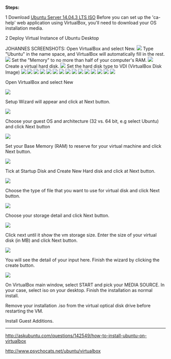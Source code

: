 
**Steps:**

1 Download [Ubuntu Server 14.04.3 LTS ISO](http://www.ubuntu.com/download/server)
    Before you can set up the 'ca-help' web application using VirtualBox, you'll need to download your OS installation media.
    
2 Deploy Virtual Instance of Ubuntu Desktop

JOHANNES SCREENSHOTS:
Open VirtualBox and select New.
![](https://raw.githubusercontent.com/src-its/ca-web/master/images/1%20FirstImage.png)
Type "Ubuntu" in the name space, and VirtualBox will automatically fill in the rest.
![](https://raw.githubusercontent.com/src-its/ca-web/master/images/2%20OS.png)
Set the "Memory" to no more than half of your computer's RAM.
![](https://raw.githubusercontent.com/src-its/ca-web/master/images/3%20Memory.png)
Create a virtual hard disk.
![](https://raw.githubusercontent.com/src-its/ca-web/master/images/4%20HDD.png)
Set the hard disk type to VDI (VirtualBox Disk Image)
![](https://raw.githubusercontent.com/src-its/ca-web/master/images/5%20Disk%20File%20Type.png)
![](https://raw.githubusercontent.com/src-its/ca-web/master/images/6%20Storage.png)
![](https://raw.githubusercontent.com/src-its/ca-web/master/images/7%20HDD%20Size.png)
![](https://raw.githubusercontent.com/src-its/ca-web/master/images/8%20VB%20Start%20.png)
![](https://raw.githubusercontent.com/src-its/ca-web/master/images/9%20ISO%20Selection.png)
![](https://raw.githubusercontent.com/src-its/ca-web/master/images/10%20ISO%20Location.png)
![](https://raw.githubusercontent.com/src-its/ca-web/master/images/11%20ISO%20Start.png)
![](https://raw.githubusercontent.com/src-its/ca-web/master/images/12%20Hostname.png)
![](https://raw.githubusercontent.com/src-its/ca-web/master/images/13%20Username.png)
![](https://raw.githubusercontent.com/src-its/ca-web/master/images/14%20Password.png)
![](https://raw.githubusercontent.com/src-its/ca-web/master/images/15%20Encrypt.png)
![](https://raw.githubusercontent.com/src-its/ca-web/master/images/16%20TimeZone.png)
![](https://raw.githubusercontent.com/src-its/ca-web/master/images/17%20Partition.png)
![](https://raw.githubusercontent.com/src-its/ca-web/master/images/18%20PartitionSelect.png)
![](https://raw.githubusercontent.com/src-its/ca-web/master/images/20%20WriteChanges.png)




Open VirtualBox and select New 

![](http://i.stack.imgur.com/jxSEN.jpg)

Setup Wizard will appear and click at Next button.

![](http://i.stack.imgur.com/fl3x4.jpg)

Choose your guest OS and architecture (32 vs. 64 bit, e.g select Ubuntu) and click Next button

![](http://i.stack.imgur.com/Y3zUx.jpg)

Set your Base Memory (RAM) to reserve for your virtual machine and click Next button.

![](http://i.stack.imgur.com/F5Sri.jpg)

Tick at Startup Disk and Create New Hard disk and click at Next button.

![](http://i.stack.imgur.com/LlRnY.jpg)

Choose the type of file that you want to use for virtual disk and click Next button.

![](http://i.stack.imgur.com/HsbVL.png)

Choose your storage detail and click Next button.

![](http://i.stack.imgur.com/FPEuy.png)

Click next until it show the vm storage size. Enter the size of your virtual disk (in MB) and click Next button.

![](http://i.stack.imgur.com/rnLDr.png)

You will see the detail of your input here.  Finish the wizard by clicking the create button.

![](http://i.stack.imgur.com/L7bEX.jpg)

On VirtualBox main window, select START and pick your MEDIA SOURCE. In your case, select iso on your desktop.
Finish the installation as normal install.

Remove your installation .iso from the virtual optical disk drive before restarting the VM.

Install Guest Additions.

---

http://askubuntu.com/questions/142549/how-to-install-ubuntu-on-virtualbox

http://www.psychocats.net/ubuntu/virtualbox
